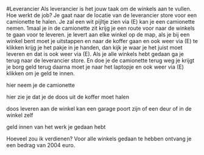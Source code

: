 #Leverancier
Als leverancier is het jouw taak om de winkels aan te vullen.
Hoe werkt de job?
Je gaat naar de locatie van de leverancier store voor een camionette te halen. Je zal een wit pijltje zien via (E) kan je een camionette nemen. 1maal je in de camionette zit krijg je een route voor naar de winkels te gaan voor te leveren. je levert aan elke winkel op de map, als je bij een winkel bent moet je uitstappen en naar de koffer gaan en ook weer via (E) te klikken krijg je het pakje in je handen, dan kijk je waar je het juist moet leveren en dat is ook weer via (E). Als je alle winkels hebt gedaan ga je terug naar de leverancier store. En doe je de camionette terug weg je krijgt je borg geld terug daarna moet je naar het laptopje en ook weer via (E) klikken om je geld te innen. 


hier neem je de camionette 

hier zie je dat je de doos uit de koffer moet halen

doos leveren aan de winkel kan een garage poort zijn of een deur of in de winkel zelf

geld innen van het werk je gedaan hebt
​

Hoeveel zou ik verdienen?
Voor alle winkels gedaan te hebben ontvang je een bedrag van 2004 euro. 